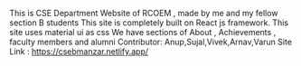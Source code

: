 This is CSE Department Website of RCOEM , made by me and my fellow section B students
This site is completely built on React js framework.
This site uses material ui as css
We have sections of About , Achievements , faculty members and alumni
Contributor: Anup,Sujal,Vivek,Arnav,Varun
Site Link : https://csebmanzar.netlify.app/
